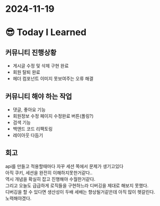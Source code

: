 # 2024-11-19

# :sunglasses: Today I Learned
## 커뮤니티 진행상황
- 게시글 수정 및 삭제 구현 완료
- 회원 탈퇴 완료
- 헤더 컴포넌트 이미지 못보여주는 오류 해결

## 커뮤니티 해야 하는 작업
- 댓글, 좋아요 기능
- 회원정보 수정 페이지 수정완료 버튼(폴링?)
- 검색 기능
- 백앤드 코드 리팩토링
- 레이아웃 다듬기

## 회고
api를 만들고 적용할때마다 자꾸 세션 쪽에서 문제가 생기고있다<br>
아직 쿠키, 세션을 완전히 이해하지못한거같다.. <br>
역시 개념을 확실히 잡고 진행해야 수월한거같다. <br>
그리고 오늘도 급급하게 로직들을 구현하느라 디버깅을 제대로 해보지 못했다.<br>
디버깅을 할 수 있다면 생산성이 두배 세배는 향상될거같은데 아직 많이 헷갈린다.<br>
노력해야겠다.
